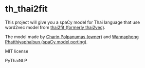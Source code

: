 # th_thai2fit

This project will give you a spaCy model for Thai language that use word2vec model from [thai2fit (formerly thai2vec)](https://github.com/cstorm125/thai2fit).

The model made by [Charin Polpanumas (owner)](https://github.com/cstorm125) and [Wannaphong Phatthiyaphaibun (spaCy model porting)](https://github.com/wannaphong/).


MIT license


PyThaiNLP